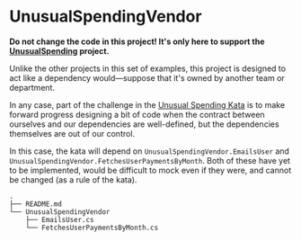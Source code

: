 # UnusualSpendingVendor

**Do not change the code in this project! It's only here to support the
[UnusualSpending](../UnusualSpending) project.**

Unlike the other projects in this set of examples, this project is designed to
act like a dependency would—suppose that it's owned by another team or
department.

In any case, part of the challenge in the [Unusual Spending
Kata](https://github.com/testdouble/contributing-tests/wiki/Unusual-Spending-Kata)
is to make forward progress designing a bit of code when the contract between
ourselves and our dependencies are well-defined, but the dependencies themselves
are out of our control.

In this case, the kata will depend on `UnusualSpendingVendor.EmailsUser` and
`UnusualSpendingVendor.FetchesUserPaymentsByMonth`. Both of these have yet to be implemented,
would be difficult to mock even if they were, and cannot be changed (as a rule
of the kata).

```
.
├── README.md
└── UnusualSpendingVendor
    ├── EmailsUser.cs
    └── FetchesUserPaymentsByMonth.cs
```
